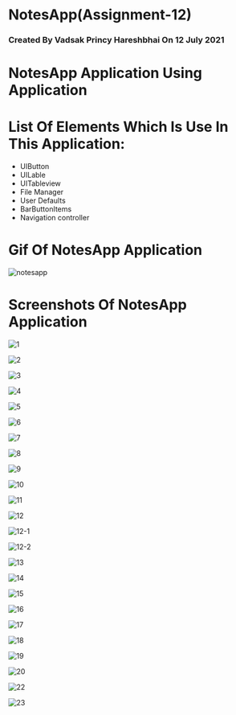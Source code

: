 # NotesApp(Assignment-12)
### Created By Vadsak Princy Hareshbhai  On 12 July 2021

#  NotesApp Application Using Application

# List Of Elements Which Is Use In This Application:
* UIButton
* UILable
* UITableview
* File Manager
* User Defaults
* BarButtonItems
* Navigation controller


# Gif Of NotesApp Application 
![notesapp](https://user-images.githubusercontent.com/81640415/125315881-2bb5eb80-e355-11eb-8911-d0fb068d0549.gif)


# Screenshots Of NotesApp Application 

![1](https://user-images.githubusercontent.com/81640415/125317031-4d63a280-e356-11eb-8f15-5355c16add80.png)

![2](https://user-images.githubusercontent.com/81640415/125317055-53598380-e356-11eb-96ac-68e4c41e2e28.png)

![3](https://user-images.githubusercontent.com/81640415/125317073-5785a100-e356-11eb-8b26-6e8f3ab87941.png)

![4](https://user-images.githubusercontent.com/81640415/125317089-5ce2eb80-e356-11eb-9a99-ea507239dcb3.png)

![5](https://user-images.githubusercontent.com/81640415/125317118-61a79f80-e356-11eb-8814-66ce70735811.png)

![6](https://user-images.githubusercontent.com/81640415/125317145-6704ea00-e356-11eb-9acf-8fe84b1c6cab.png)

![7](https://user-images.githubusercontent.com/81640415/125317185-708e5200-e356-11eb-9c68-6027da166d0a.png)

![8](https://user-images.githubusercontent.com/81640415/125317242-77b56000-e356-11eb-80f0-09ed2de162be.png)

![9](https://user-images.githubusercontent.com/81640415/125317266-7dab4100-e356-11eb-92c9-1d8b993006fd.png)

![10](https://user-images.githubusercontent.com/81640415/125317404-9d426980-e356-11eb-879a-f6bbb77f49ac.png)

![11](https://user-images.githubusercontent.com/81640415/125317455-a3d0e100-e356-11eb-8051-f18348f9fc9e.png)

![12](https://user-images.githubusercontent.com/81640415/125317485-a9c6c200-e356-11eb-8a57-f110508006d1.png)

![12-1](https://user-images.githubusercontent.com/81640415/125317512-af240c80-e356-11eb-92fa-58fa8acf7d09.png)

![12-2](https://user-images.githubusercontent.com/81640415/125317520-b0553980-e356-11eb-9f26-cf0de6fd3be1.png)

![13](https://user-images.githubusercontent.com/81640415/125317548-b5b28400-e356-11eb-9693-3ca863101d7d.png)

![14](https://user-images.githubusercontent.com/81640415/125317553-b6e3b100-e356-11eb-8edd-ef79893ca34b.png)

![15](https://user-images.githubusercontent.com/81640415/125317558-b814de00-e356-11eb-9ea7-82e112163134.png)

![16](https://user-images.githubusercontent.com/81640415/125317565-b9460b00-e356-11eb-82db-dfd33965ebb2.png)

![17](https://user-images.githubusercontent.com/81640415/125317591-bf3bec00-e356-11eb-8b46-39f3d6555e3d.png)

![18](https://user-images.githubusercontent.com/81640415/125317617-c531cd00-e356-11eb-86aa-76480db4bf89.png)

![19](https://user-images.githubusercontent.com/81640415/125317622-c5ca6380-e356-11eb-8ed3-7ab7b7ef17cc.png)

![20](https://user-images.githubusercontent.com/81640415/125317367-9287d480-e356-11eb-9b84-79af903211e1.png)

![22](https://user-images.githubusercontent.com/81640415/125317372-94ea2e80-e356-11eb-946f-5c47cd760f8a.png)

![23](https://user-images.githubusercontent.com/81640415/125317381-974c8880-e356-11eb-8fbb-8902099f9db8.png)
